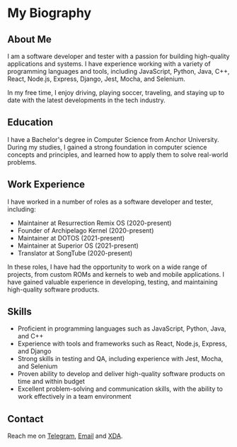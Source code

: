 # My Biography

## About Me

I am a software developer and tester with a passion for building high-quality applications and systems. I have experience working with a variety of programming languages and tools, including JavaScript, Python, Java, C++, React, Node.js, Express, Django, Jest, Mocha, and Selenium.

In my free time, I enjoy driving, playing soccer, traveling, and staying up to date with the latest developments in the tech industry.

## Education

I have a Bachelor's degree in Computer Science from Anchor University. During my studies, I gained a strong foundation in computer science concepts and principles, and learned how to apply them to solve real-world problems.

## Work Experience

I have worked in a number of roles as a software developer and tester, including:

- Maintainer at Resurrection Remix OS (2020-present)
- Founder of Archipelago Kernel (2020-present)
- Maintainer at DOTOS (2021-present)
- Maintainer at Superior OS (2021-present)
- Translator at SongTube (2020-present)

In these roles, I have had the opportunity to work on a wide range of projects, from custom ROMs and kernels to web and mobile applications. I have gained valuable experience in developing, testing, and maintaining high-quality software products.

## Skills

- Proficient in programming languages such as JavaScript, Python, Java, and C++
- Experience with tools and frameworks such as React, Node.js, Express, and Django
- Strong skills in testing and QA, including experience with Jest, Mocha, and Selenium
- Proven ability to develop and deliver high-quality software products on time and within budget
- Excellent problem-solving and communication skills, with the ability to work effectively in a team environment

## Contact

Reach me on [Telegram](https://t.me/dandollar1), [Email](enweazudaniel@gmail.com) and [XDA](https://forum.xda-developers.com/m/enweazudaniel.7555130/).

